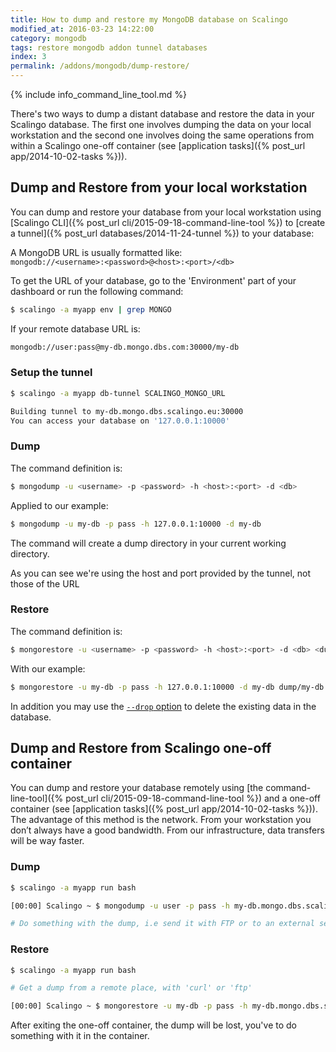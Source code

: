 ```yaml
---
title: How to dump and restore my MongoDB database on Scalingo
modified_at: 2016-03-23 14:22:00
category: mongodb
tags: restore mongodb addon tunnel databases
index: 3
permalink: /addons/mongodb/dump-restore/
---
```


{% include info_command_line_tool.md %}

There's two ways to dump a distant database and restore the data in your Scalingo database. The first one involves dumping the data on your local workstation and the second one involves doing the same operations from within a Scalingo one-off container (see [application tasks]({% post_url app/2014-10-02-tasks %})).

## Dump and Restore from your local workstation

You can dump and restore your database from your local workstation using [Scalingo CLI]({% post_url cli/2015-09-18-command-line-tool %}) to [create a tunnel]({% post_url databases/2014-11-24-tunnel %}) to your database:

A MongoDB URL is usually formatted like: <br>
`mongodb://<username>:<password>@<host>:<port>/<db>`

To get the URL of your database, go to the 'Environment' part of your dashboard or
run the following command:

```bash
$ scalingo -a myapp env | grep MONGO
```

If your remote database URL is:

```bash
mongodb://user:pass@my-db.mongo.dbs.com:30000/my-db
```

### Setup the tunnel

```bash
$ scalingo -a myapp db-tunnel SCALINGO_MONGO_URL

Building tunnel to my-db.mongo.dbs.scalingo.eu:30000
You can access your database on '127.0.0.1:10000'
```

### Dump

The command definition is:

```bash
$ mongodump -u <username> -p <password> -h <host>:<port> -d <db> 
```

Applied to our example:

```bash
$ mongodump -u my-db -p pass -h 127.0.0.1:10000 -d my-db
```

The command will create a dump directory in your current working directory.

As you can see we're using the host and port provided by the tunnel, not those of the URL

### Restore

The command definition is:

```bash
$ mongorestore -u <username> -p <password> -h <host>:<port> -d <db> <dump directory>
```

With our example:

```bash
$ mongorestore -u my-db -p pass -h 127.0.0.1:10000 -d my-db dump/my-db
```

In addition you may use the [`--drop` option](https://docs.mongodb.org/v2.6/reference/program/mongorestore/#cmdoption--drop) to delete the existing data in the database.

## Dump and Restore from Scalingo one-off container

You can dump and restore your database remotely using
[the command-line-tool]({% post_url cli/2015-09-18-command-line-tool %})
and a one-off container (see [application tasks]({% post_url app/2014-10-02-tasks %})).
The advantage of this method is the network.
From your workstation you don’t always have a good bandwidth. From our infrastructure,
data transfers will be way faster.

### Dump

```bash
$ scalingo -a myapp run bash

[00:00] Scalingo ~ $ mongodump -u user -p pass -h my-db.mongo.dbs.scalingo.com:30000 -d my-db

# Do something with the dump, i.e send it with FTP or to an external server
```

### Restore


```bash
$ scalingo -a myapp run bash

# Get a dump from a remote place, with 'curl' or 'ftp'

[00:00] Scalingo ~ $ mongorestore -u my-db -p pass -h my-db.mongo.dbs.scalingo.com:30000 -d my-db dump/my-db
```

After exiting the one-off container, the dump will be lost, you've to do something with it in the container.
